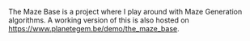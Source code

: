 The Maze Base is a project where I play around with Maze Generation algorithms. 
A working version of this is also hosted on https://www.planetegem.be/demo/the_maze_base.